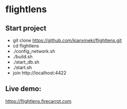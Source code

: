 # flightlens

## Start project
- git clone https://github.com/kianxineki/flightlens.git
- cd flightlens
- ./config_network.sh
- ./build.sh
- ./start_db.sh
- ./start.sh
- join http://localhost:4422

## Live demo:
https://flightlens.firecarrot.com
